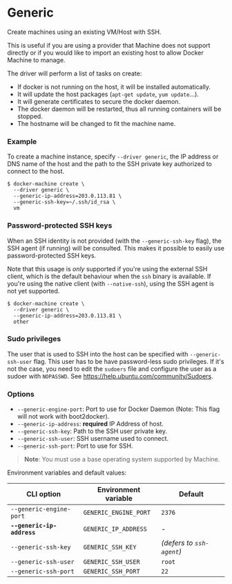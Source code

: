 <!--[metadata]>
+++
title = "Generic"
description = "Generic driver for machine"
keywords = ["machine, Generic, driver"]
[menu.main]
parent="smn_machine_drivers"
+++
<![end-metadata]-->

# Generic

Create machines using an existing VM/Host with SSH.

This is useful if you are using a provider that Machine does not support
directly or if you would like to import an existing host to allow Docker
Machine to manage.

The driver will perform a list of tasks on create:

-   If docker is not running on the host, it will be installed automatically.
-   It will update the host packages (`apt-get update`, `yum update`...).
-   It will generate certificates to secure the docker daemon.
-   The docker daemon will be restarted, thus all running containers will be stopped.
-   The hostname will be changed to fit the machine name.

### Example

To create a machine instance, specify `--driver generic`, the IP address or DNS
name of the host and the path to the SSH private key authorized to connect
to the host.

    $ docker-machine create \
      --driver generic \
      --generic-ip-address=203.0.113.81 \
      --generic-ssh-key=~/.ssh/id_rsa \
      vm

### Password-protected SSH keys

When an SSH identity is not provided (with the `--generic-ssh-key` flag),
the SSH agent (if running) will be consulted. This makes it possible to
easily use password-protected SSH keys.

Note that this usage is _only_ supported if you're using the external SSH client,
which is the default behaviour when the `ssh` binary is available. If you're
using the native client (with `--native-ssh`), using the SSH agent is not yet
supported.

    $ docker-machine create \
      --driver generic \
      --generic-ip-address=203.0.113.81 \
      other

### Sudo privileges

The user that is used to SSH into the host can be specified with
`--generic-ssh-user` flag. This user has to be have password-less sudo
privileges.
If it's not the case, you need to edit the `sudoers` file and configure the user
as a sudoer with `NOPASSWD`. See https://help.ubuntu.com/community/Sudoers.

### Options

-   `--generic-engine-port`: Port to use for Docker Daemon (Note: This flag will not work with boot2docker).
-   `--generic-ip-address`: **required** IP Address of host.
-   `--generic-ssh-key`: Path to the SSH user private key.
-   `--generic-ssh-user`: SSH username used to connect.
-   `--generic-ssh-port`: Port to use for SSH.

> **Note**: You must use a base operating system supported by Machine.

Environment variables and default values:

| CLI option                 | Environment variable | Default                   |
| -------------------------- | -------------------- | ------------------------- |
| `--generic-engine-port`    | `GENERIC_ENGINE_PORT`| `2376`                    |
| **`--generic-ip-address`** | `GENERIC_IP_ADDRESS` | -                         |
| `--generic-ssh-key`        | `GENERIC_SSH_KEY`    | _(defers to `ssh-agent`)_ |
| `--generic-ssh-user`       | `GENERIC_SSH_USER`   | `root`                    |
| `--generic-ssh-port`       | `GENERIC_SSH_PORT`   | `22`                      |
